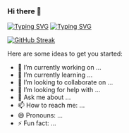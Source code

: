 ### Hi there 👋
[![Typing SVG](https://readme-typing-svg.demolab.com?font=Fira+Code&pause=1000&color=FF5B0D&background=FF586B00&center=true&repeat=false&width=435&lines=Roua+Laadouz)](https://git.io/typing-svg)
[![Typing SVG](https://readme-typing-svg.demolab.com?font=Fira+Code&pause=1000&color=FF8A34&background=FF586B00&center=true&width=435&lines=Software+Developer+Engineer)](https://git.io/typing-svg)

[![GitHub Streak](https://streak-stats.demolab.com?user=RouaL312&hide_border=true&mode=weekly)](https://git.io/streak-stats)

Here are some ideas to get you started:

- 🔭 I’m currently working on ...
- 🌱 I’m currently learning ...
- 👯 I’m looking to collaborate on ...
- 🤔 I’m looking for help with ...
- 💬 Ask me about ...
- 📫 How to reach me: ...
- 😄 Pronouns: ...
- ⚡ Fun fact: ...

